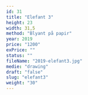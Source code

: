 ```yaml
---
id: 31
title: "Elefant 3"
height: 23
width: 31,5
method: "Blyant på papir"
year: 2019
price: "1200"
exPrice: ""
status: ""
fileName: "2019-elefant3.jpg"
medie: "drawing"
draft: "false"
slug: "elefant3"
weight: "30"
---
```


